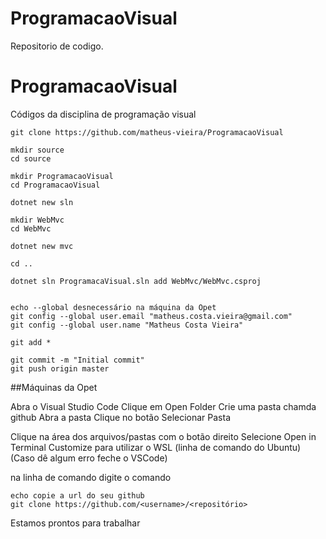 # ProgramacaoVisual
Repositorio de codigo.
# ProgramacaoVisual

Códigos da disciplina de programação visual

```
git clone https://github.com/matheus-vieira/ProgramacaoVisual

mkdir source
cd source

mkdir ProgramacaoVisual
cd ProgramacaoVisual

dotnet new sln

mkdir WebMvc
cd WebMvc

dotnet new mvc

cd ..

dotnet sln ProgramacaVisual.sln add WebMvc/WebMvc.csproj
```

```

echo --global desnecessário na máquina da Opet
git config --global user.email "matheus.costa.vieira@gmail.com"
git config --global user.name "Matheus Costa Vieira"

git add *

git commit -m "Initial commit"
git push origin master
```

##Máquinas da Opet

Abra o Visual Studio Code
Clique em Open Folder
Crie uma pasta chamda github
Abra a pasta
Clique no botão Selecionar Pasta

Clique na área dos arquivos/pastas com o botão direito
Selecione Open in Terminal
Customize para utilizar o WSL (linha de comando do Ubuntu)
(Caso dê algum erro feche o VSCode)

na linha de comando digite o comando

```
echo copie a url do seu github
git clone https://github.com/<username>/<repositório>
```

Estamos prontos para trabalhar
